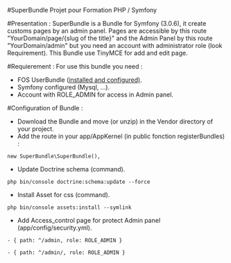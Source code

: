 #SuperBundle
Projet pour Formation PHP / Symfony

#Presentation :
SuperBundle is a Bundle for Symfony (3.0.6), it create customs pages by an admin panel.
Pages are accessible by this route "YourDomain/page/{slug of the title}" and the Admin Panel by this route "YourDomain/admin" but you need an account with administrator role (look Requirement). This Bundle use TinyMCE for add and edit page.

#Requierement :
For use this bundle you need :

- FOS UserBundle (<a href="https://symfony.com/doc/master/bundles/FOSUserBundle/index.html">installed and configured)</a>.<br>
- Symfony configured (Mysql, ...).<br>
- Account with ROLE_ADMIN for access in Admin panel.

#Configuration of Bundle :
- Download the Bundle and move (or unzip) in the Vendor directory of your project.
- Add the route in your app/AppKernel (in public fonction registerBundles) :
<pre><code>new SuperBundle\SuperBundle(),</pre></code>
- Update Doctrine schema (command).
<pre><code>php bin/console doctrine:schema:update --force</pre></code>
- Install Asset for css (command).
<pre><code>php bin/console assets:install --symlink</pre></code>
- Add Access_control page for protect Admin panel (app/config/security.yml).
<pre><code>- { path: ^/admin, role: ROLE_ADMIN }</pre></code>
 <pre><code>- { path: ^/admin/, role: ROLE_ADMIN }</pre></code>
